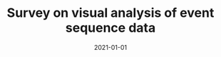 ---
title: "Survey on visual analysis of event sequence data"
collection: publications
excerpt: 'Yi Guo, Zhuochen Jin, Shunan Guo, Smiti Kaul, David Gotz, Nan Cao'
date: 2021-01-01
citation: 'Yi Guo, Zhuochen Jin, Shunan Guo, Smiti Kaul, David Gotz, and Nan Cao, Survey on visual analysis of event sequence data[J]. IEEE TVCG, 2021'
---